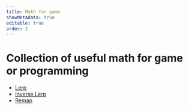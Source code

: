 ```yaml
---
title: Math for game
showMetadata: true
editable: true
order: 2
---
```


# Collection of useful math for game or programming
- [Lerp](lerp)
- [Inverse Lerp](inverse-lerp)
- [Remap](remap)
